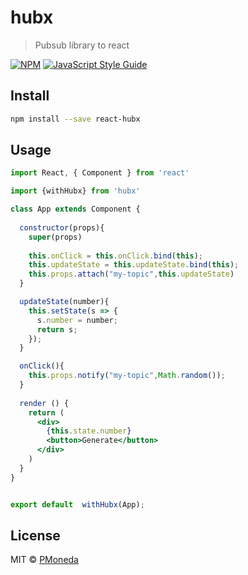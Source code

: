 # hubx

> Pubsub library to react

[![NPM](https://img.shields.io/npm/v/hubx.svg)](https://www.npmjs.com/package/hubx) [![JavaScript Style Guide](https://img.shields.io/badge/code_style-standard-brightgreen.svg)](https://standardjs.com)

## Install

```bash
npm install --save react-hubx
```

## Usage

```jsx
import React, { Component } from 'react'

import {withHubx} from 'hubx'

class App extends Component {
  
  constructor(props){
    super(props)
    
    this.onClick = this.onClick.bind(this);
    this.updateState = this.updateState.bind(this);
    this.props.attach("my-topic",this.updateState)
  }

  updateState(number){
    this.setState(s => {
      s.number = number;
      return s;
    });
  }

  onClick(){
    this.props.notify("my-topic",Math.random());
  }
  
  render () {
    return (
      <div>
        {this.state.number}
        <button>Generate</button>
      </div>
    )
  }
}


export default  withHubx(App);
```

## License

MIT © [PMoneda](https://github.com/PMoneda)